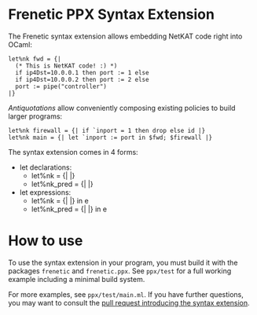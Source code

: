 # Frenetic PPX Syntax Extension
The Frenetic syntax extension allows embedding NetKAT code right into OCaml:
```
let%nk fwd = {|
  (* This is NetKAT code! :) *) 
  if ip4Dst=10.0.0.1 then port := 1 else
  if ip4Dst=10.0.0.2 then port := 2 else
  port := pipe("controller")
|}
```

*Antiquotations* allow conveniently composing existing policies to build larger programs:
```
let%nk firewall = {| if `inport = 1 then drop else id |}
let%nk main = {| let `inport := port in $fwd; $firewall |}
```

The syntax extension comes in 4 forms:
* let declarations:
    - let%nk <id> = {| <netkat> |}
    - let%nk_pred <id> = {| <netkat predicate> |}
* let expressions:
    - let%nk <id> = {| <netkat> |} in e
    - let%nk_pred <id> = {| <netkat predicate> |} in e

# How to use
To use the syntax extension in your program, you must build it with the packages `frenetic` and `frenetic.ppx`. See `ppx/test` for a full working example including a minimal build system.

For more examples, see `ppx/test/main.ml`.
If you have further questions, you may want to consult the [pull request introducing the syntax extension](https://github.com/frenetic-lang/frenetic/pull/527).